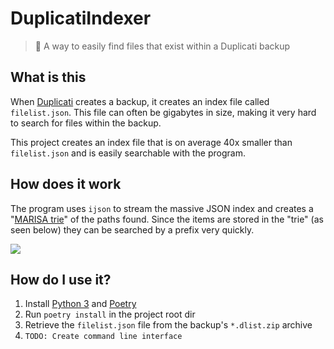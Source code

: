# DuplicatiIndexer

> 📃 A way to easily find files that exist within a Duplicati backup 

## What is this

When [Duplicati](https://www.duplicati.com/) creates a backup, it creates an index file called `filelist.json`. This file can often be gigabytes in size, making it very hard to search for files within the backup.

This project creates an index file that is on average 40x smaller than `filelist.json` and is easily searchable with the program.

## How does it work

The program uses `ijson` to stream the massive JSON index and creates a "[MARISA trie](https://github.com/s-yata/marisa-trie)" of the paths found. Since the items are stored in the "trie" (as seen below) they can be searched by a prefix very quickly.

![](https://upload.wikimedia.org/wikipedia/commons/thumb/b/be/Trie_example.svg/400px-Trie_example.svg.png)

## How do I use it?

1. Install [Python 3](https://python.org) and [Poetry](https://python-poetry.org/)
2. Run `poetry install` in the project root dir
3. Retrieve the `filelist.json` file from the backup's `*.dlist.zip` archive
4. `TODO: Create command line interface`